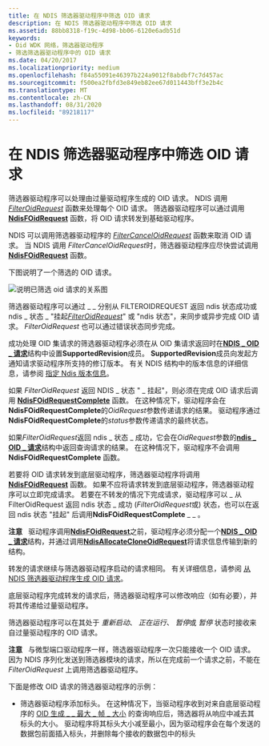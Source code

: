 ```yaml
---
title: 在 NDIS 筛选器驱动程序中筛选 OID 请求
description: 在 NDIS 筛选器驱动程序中筛选 OID 请求
ms.assetid: 88bb8318-f19c-4d98-bb06-6120e6adb51d
keywords:
- Oid WDK 网络，筛选器驱动程序
- 筛选筛选器驱动程序中的 OID 请求
ms.date: 04/20/2017
ms.localizationpriority: medium
ms.openlocfilehash: f84a55091e46397b224a9012f8abdbf7c7d457ac
ms.sourcegitcommit: f500ea2fbfd3e849eb82ee67d011443bff3e2b4c
ms.translationtype: MT
ms.contentlocale: zh-CN
ms.lasthandoff: 08/31/2020
ms.locfileid: "89218117"
---
```

# <a name="filtering-oid-requests-in-an-ndis-filter-driver"></a>在 NDIS 筛选器驱动程序中筛选 OID 请求





筛选器驱动程序可以处理由过量驱动程序生成的 OID 请求。 NDIS 调用 [*FilterOidRequest*](/windows-hardware/drivers/ddi/ndis/nc-ndis-filter_oid_request) 函数来处理每个 OID 请求。 筛选器驱动程序可以通过调用 [**NdisFOidRequest**](/windows-hardware/drivers/ddi/ndis/nf-ndis-ndisfoidrequest) 函数，将 OID 请求转发到基础驱动程序。

NDIS 可以调用筛选器驱动程序的 [*FilterCancelOidRequest*](/windows-hardware/drivers/ddi/ndis/nc-ndis-filter_cancel_oid_request) 函数来取消 OID 请求。 当 NDIS 调用 *FilterCancelOidRequest*时，筛选器驱动程序应尽快尝试调用 [**NdisFOidRequest**](/windows-hardware/drivers/ddi/ndis/nf-ndis-ndisfoidrequest) 函数。

下图说明了一个筛选的 OID 请求。

![说明已筛选 oid 请求的关系图](images/requestfilter.png)

筛选器驱动程序可以通过 \_ \_ 分别从 FILTEROIDREQUEST 返回 ndis 状态成功或 ndis \_ 状态 \_ "挂起[*FilterOidRequest*](/windows-hardware/drivers/ddi/ndis/nc-ndis-filter_oid_request)" 或 "ndis 状态"，来同步或异步完成 OID 请求。 *FilterOidRequest* 也可以通过错误状态同步完成。

成功处理 OID 集请求的筛选器驱动程序必须在从 OID 集请求返回时在[**NDIS \_ OID \_ 请求**](/windows-hardware/drivers/ddi/ndis/ns-ndis-_ndis_oid_request)结构中设置**SupportedRevision**成员。 **SupportedRevision**成员向发起方通知请求驱动程序所支持的修订版本。 有关 NDIS 结构中的版本信息的详细信息，请参阅 [指定 Ndis 版本信息](specifying-ndis-version-information.md)。

如果 *FilterOidRequest* 返回 NDIS \_ 状态 " \_ 挂起"，则必须在完成 OID 请求后调用 [**NdisFOidRequestComplete**](/windows-hardware/drivers/ddi/ndis/nf-ndis-ndisfoidrequestcomplete) 函数。 在这种情况下，驱动程序会在**NdisFOidRequestComplete**的*OidRequest*参数传递请求的结果。 驱动程序通过**NdisFOidRequestComplete**的*status*参数传递请求的最终状态。

如果*FilterOidRequest*返回 ndis \_ 状态 \_ 成功，它会在*OidRequest*参数的[**ndis \_ OID \_ 请求**](/windows-hardware/drivers/ddi/ndis/ns-ndis-_ndis_oid_request)结构中返回查询请求的结果。 在这种情况下，驱动程序不会调用 **NdisFOidRequestComplete** 函数。

若要将 OID 请求转发到底层驱动程序，筛选器驱动程序将调用 [**NdisFOidRequest**](/windows-hardware/drivers/ddi/ndis/nf-ndis-ndisfoidrequest) 函数。 如果不应将请求转发到底层驱动程序，筛选器驱动程序可以立即完成请求。 若要在不转发的情况下完成请求，驱动程序可以 \_ 从 FilterOidRequest 返回 ndis 状态 \_ 成功 (*FilterOidRequest*或) 状态，也可以在返回 ndis 状态 "挂起" 后调用**NdisFOidRequestComplete** \_ \_ 。

**注意**   驱动程序调用[**NdisFOidRequest**](/windows-hardware/drivers/ddi/ndis/nf-ndis-ndisfoidrequest)之前，驱动程序必须分配一个[**NDIS \_ OID \_ 请求**](/windows-hardware/drivers/ddi/ndis/ns-ndis-_ndis_oid_request)结构，并通过调用[**NdisAllocateCloneOidRequest**](/windows-hardware/drivers/ddi/ndis/nf-ndis-ndisallocatecloneoidrequest)将请求信息传输到新的结构。

 

转发的请求继续与筛选器驱动程序启动的请求相同。 有关详细信息，请参阅 [从 NDIS 筛选器驱动程序生成 OID 请求](generating-oid-requests-from-an-ndis-filter-driver.md)。

底层驱动程序完成转发的请求后，筛选器驱动程序可以修改响应（如有必要），并将其传递给过量驱动程序。

筛选器驱动程序可以在其处于 *重新启动*、 *正在运行*、 *暂停*或 *暂停* 状态时接收来自过量驱动程序的 OID 请求。

**注意**   与微型端口驱动程序一样，筛选器驱动程序一次只能接收一个 OID 请求。 因为 NDIS 序列化发送到筛选器模块的请求，所以在完成前一个请求之前，不能在 *FilterOidRequest* 上调用筛选器驱动程序。

 

下面是修改 OID 请求的筛选器驱动程序的示例：

-   筛选器驱动程序添加标头。 在这种情况下，当驱动程序收到对来自底层驱动程序的 [OID 生成 \_ \_ 最大 \_ 帧 \_ 大小](./oid-gen-maximum-frame-size.md) 的查询响应后，筛选器将从响应中减去其标头的大小。 驱动程序将其标头大小减至最小，因为驱动程序会在每个发送的数据包前面插入标头，并删除每个接收的数据包中的标头

 

